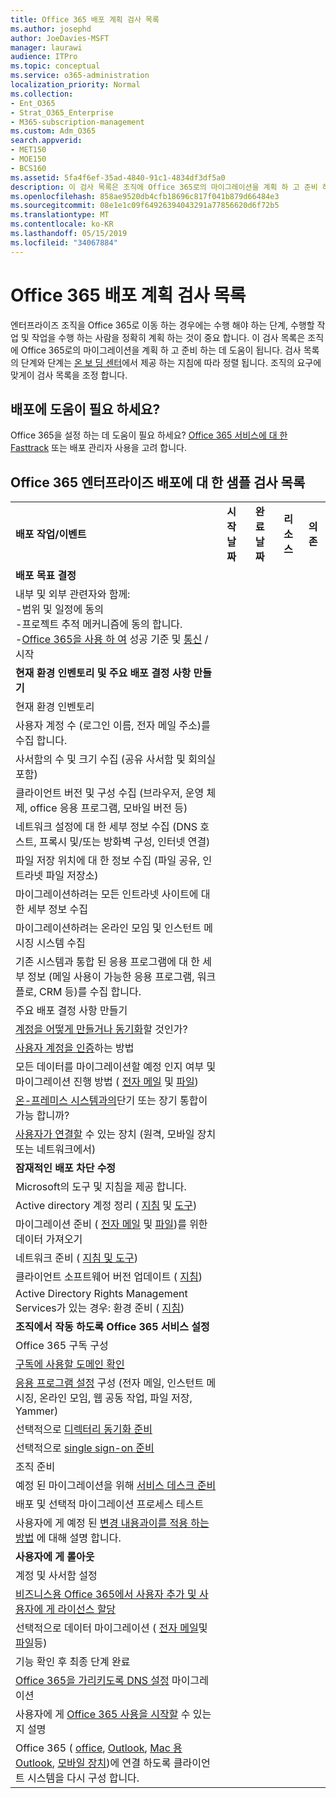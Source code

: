 ```yaml
---
title: Office 365 배포 계획 검사 목록
ms.author: josephd
author: JoeDavies-MSFT
manager: laurawi
audience: ITPro
ms.topic: conceptual
ms.service: o365-administration
localization_priority: Normal
ms.collection:
- Ent_O365
- Strat_O365_Enterprise
- M365-subscription-management
ms.custom: Adm_O365
search.appverid:
- MET150
- MOE150
- BCS160
ms.assetid: 5fa4f6ef-35ad-4840-91c1-4834df3df5a0
description: 이 검사 목록은 조직에 Office 365로의 마이그레이션을 계획 하 고 준비 하는 데 도움이 됩니다. 검사 목록의 단계와 단계는 온 보 딩 센터에서 제공 하는 지침에 따라 정렬 됩니다.
ms.openlocfilehash: 858ae9520db4cfb18696c817f041b879d66484e3
ms.sourcegitcommit: 08e1e1c09f64926394043291a77856620d6f72b5
ms.translationtype: MT
ms.contentlocale: ko-KR
ms.lasthandoff: 05/15/2019
ms.locfileid: "34067884"
---
```

# <a name="deployment-planning-checklist-for-office-365"></a>Office 365 배포 계획 검사 목록

엔터프라이즈 조직을 Office 365로 이동 하는 경우에는 수행 해야 하는 단계, 수행할 작업 및 작업을 수행 하는 사람을 정확히 계획 하는 것이 중요 합니다. 이 검사 목록은 조직에 Office 365로의 마이그레이션을 계획 하 고 준비 하는 데 도움이 됩니다. 검사 목록의 단계와 단계는 [온 보 딩 센터](https://go.microsoft.com/fwlink/?LinkId=517115)에서 제공 하는 지침에 따라 정렬 됩니다. 조직의 요구에 맞게이 검사 목록을 조정 합니다.

## <a name="need-help-with-your-deployment"></a>배포에 도움이 필요 하세요?
Office 365을 설정 하는 데 도움이 필요 하세요? [Office 365 서비스에 대 한](deployment-advisors-for-office-365.md) [Fasttrack](https://fasttrack.microsoft.com/office) 또는 배포 관리자 사용을 고려 합니다.

## <a name="sample-checklist-for-an-office-365-enterprise-deployment"></a>Office 365 엔터프라이즈 배포에 대 한 샘플 검사 목록

||||||
|:-----|:-----|:-----|:-----|:-----|
|**배포 작업/이벤트** <br/> |**시작 날짜** <br/> |**완료 날짜** <br/> |**리소스** <br/> |**의존** <br/> |
|**배포 목표 결정** <br/> |||||
| 내부 및 외부 관련자와 함께:<br>  -범위 및 일정에 동의 <br>  -프로젝트 추적 메커니즘에 동의 합니다.  <br>  -[Office 365을 사용 하 여](https://support.office.com/article/396b8d9e-e118-42d0-8a0d-87d1f2f055fb) 성공 기준 및 [통신](https://fasttrack.microsoft.com/office) / 시작|||||
|**현재 환경 인벤토리 및 주요 배포 결정 사항 만들기** |||||
|현재 환경 인벤토리 |||||
| 사용자 계정 수 (로그인 이름, 전자 메일 주소)를 수집 합니다. |||||
| 사서함의 수 및 크기 수집 (공유 사서함 및 회의실 포함) |||||
| 클라이언트 버전 및 구성 수집 (브라우저, 운영 체제, office 응용 프로그램, 모바일 버전 등) |||||
| 네트워크 설정에 대 한 세부 정보 수집 (DNS 호스트, 프록시 및/또는 방화벽 구성, 인터넷 연결) |||||
| 파일 저장 위치에 대 한 정보 수집 (파일 공유, 인트라넷 파일 저장소) |||||
| 마이그레이션하려는 모든 인트라넷 사이트에 대 한 세부 정보 수집 |||||
| 마이그레이션하려는 온라인 모임 및 인스턴트 메시징 시스템 수집 |||||
| 기존 시스템과 통합 된 응용 프로그램에 대 한 세부 정보 (메일 사용이 가능한 응용 프로그램, 워크플로, CRM 등)를 수집 합니다. |||||
|주요 배포 결정 사항 만들기 |||||
| [계정을 어떻게 만들거나 동기화](https://go.microsoft.com/fwlink/?LinkId=534819)할 것인가? |||||
| [사용자 계정을 인증](https://go.microsoft.com/fwlink/?LinkId=534820)하는 방법 |||||
| 모든 데이터를 마이그레이션할 예정 인지 여부 및 마이그레이션 진행 방법 ( [전자 메일](https://go.microsoft.com/fwlink/?LinkId=534823) 및 [파일](https://go.microsoft.com/fwlink/?LinkId=534824)) |||||
| [온-프레미스 시스템과의](https://go.microsoft.com/fwlink/?LinkId=534822)단기 또는 장기 통합이 가능 합니까? |||||
| [사용자가 연결할](https://go.microsoft.com/fwlink/?LinkId=534821) 수 있는 장치 (원격, 모바일 장치 또는 네트워크에서) |||||
|**잠재적인 배포 차단 수정** |||||
|Microsoft의 도구 및 지침을 제공 합니다. |||||
| Active directory 계정 정리 ( [지침](https://go.microsoft.com/fwlink/?LinkId=534825) 및 [도구](https://go.microsoft.com/fwlink/?LinkId=534826)) |||||
| 마이그레이션 준비 ( [전자 메일](https://go.microsoft.com/fwlink/?LinkId=534823) 및 [파일](https://go.microsoft.com/fwlink/?LinkId=534824))를 위한 데이터 가져오기 |||||
| 네트워크 준비 ( [지침 및 도구](https://aka.ms/tune)) |||||
| 클라이언트 소프트웨어 버전 업데이트 ( [지침](https://go.microsoft.com/fwlink/?LinkId=534827)) |||||
| Active Directory Rights Management Services가 있는 경우: 환경 준비 ( [지침](https://go.microsoft.com/fwlink/?linkid=844967))  <br/> |||||
|**조직에서 작동 하도록 Office 365 서비스 설정** |||||
|Office 365 구독 구성 |||||
|[구독에 사용할 도메인 확인](https://go.microsoft.com/fwlink/?LinkId=534828) |||||
| [응용 프로그램 설정](https://go.microsoft.com/fwlink/?LinkId=534829) 구성 (전자 메일, 인스턴트 메시징, 온라인 모임, 웹 공동 작업, 파일 저장, Yammer) |||||
| 선택적으로 [디렉터리 동기화 준비](https://go.microsoft.com/fwlink/?LinkId=534830) |||||
| 선택적으로 [single sign-on 준비](https://go.microsoft.com/fwlink/?LinkId=534831) |||||
|조직 준비 |||||
|예정 된 마이그레이션을 위해 [서비스 데스크 준비](https://fasttrack.microsoft.com/office) |||||
| 배포 및 선택적 마이그레이션 프로세스 테스트 |||||
| 사용자에 게 예정 된 [변경 내용과이를 적용 하는 방법](https://fasttrack.microsoft.com/office) 에 대해 설명 합니다. |||||
|**사용자에 게 롤아웃** |||||
|계정 및 사서함 설정 |||||
| [비즈니스용 Office 365에서 사용자 추가 및 사용자에 게 라이선스 할당](https://support.office.com/article/997596b5-4173-4627-b915-36abac6786dc) |||||
| 선택적으로 데이터 마이그레이션 ( [전자 메일](https://go.microsoft.com/fwlink/?LinkId=534823)및 [파일](https://go.microsoft.com/fwlink/?LinkId=534824)등) |||||
|기능 확인 후 최종 단계 완료 |||||
| [Office 365을 가리키도록 DNS 설정](https://go.microsoft.com/fwlink/?LinkId=534835) 마이그레이션 |||||
| 사용자에 게 [Office 365 사용을 시작할](https://support.office.com/en-us/article/office-365-basics-video-training-396b8d9e-e118-42d0-8a0d-87d1f2f055fb?ui=en-US&amp;rs=en-US&amp;ad=US) 수 있는지 설명 |||||
| Office 365 ( [office](https://go.microsoft.com/fwlink/?LinkId=534836), [Outlook](https://go.microsoft.com/fwlink/?LinkId=534837), [Mac 용 Outlook](https://support.office.com/article/6e27792a-9267-4aa4-8bb6-c84ef146101b#PickTab=Outlook_for_Mac), [모바일 장치](https://go.microsoft.com/fwlink/?LinkId=534840))에 연결 하도록 클라이언트 시스템을 다시 구성 합니다.  |||||
